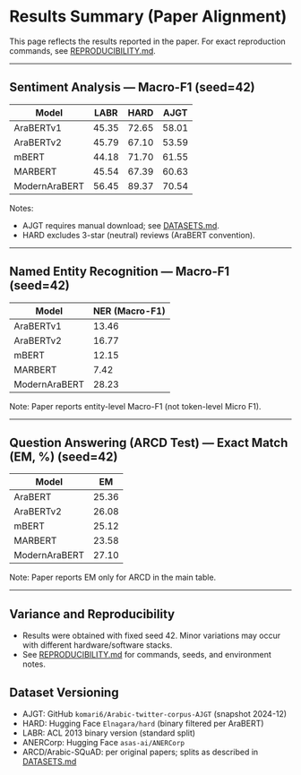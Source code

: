 # Results Summary (Paper Alignment)

This page reflects the results reported in the paper. For exact reproduction commands, see [REPRODUCIBILITY.md](./REPRODUCIBILITY.md).

---

## Sentiment Analysis — Macro-F1 (seed=42)

| Model         | LABR  | HARD  | AJGT  |
| ------------- | ----- | ----- | ----- |
| AraBERTv1     | 45.35 | 72.65 | 58.01 |
| AraBERTv2     | 45.79 | 67.10 | 53.59 |
| mBERT         | 44.18 | 71.70 | 61.55 |
| MARBERT       | 45.54 | 67.39 | 60.63 |
| ModernAraBERT | 56.45 | 89.37 | 70.54 |

Notes:

- AJGT requires manual download; see [DATASETS.md](./DATASETS.md).
- HARD excludes 3-star (neutral) reviews (AraBERT convention).

---

## Named Entity Recognition — Macro-F1 (seed=42)

| Model         | NER (Macro-F1) |
| ------------- | -------------- |
| AraBERTv1     | 13.46          |
| AraBERTv2     | 16.77          |
| mBERT         | 12.15          |
| MARBERT       | 7.42           |
| ModernAraBERT | 28.23          |

Note: Paper reports entity-level Macro-F1 (not token-level Micro F1).

---

## Question Answering (ARCD Test) — Exact Match (EM, %) (seed=42)

| Model         | EM    |
| ------------- | ----- |
| AraBERT       | 25.36 |
| AraBERTv2     | 26.08 |
| mBERT         | 25.12 |
| MARBERT       | 23.58 |
| ModernAraBERT | 27.10 |

Note: Paper reports EM only for ARCD in the main table.

---

## Variance and Reproducibility

- Results were obtained with fixed seed 42. Minor variations may occur with different hardware/software stacks.
- See [REPRODUCIBILITY.md](./REPRODUCIBILITY.md) for commands, seeds, and environment notes.

## Dataset Versioning

- AJGT: GitHub `komari6/Arabic-twitter-corpus-AJGT` (snapshot 2024-12)
- HARD: Hugging Face `Elnagara/hard` (binary filtered per AraBERT)
- LABR: ACL 2013 binary version (standard split)
- ANERCorp: Hugging Face `asas-ai/ANERCorp`
- ARCD/Arabic-SQuAD: per original papers; splits as described in [DATASETS.md](./DATASETS.md)
